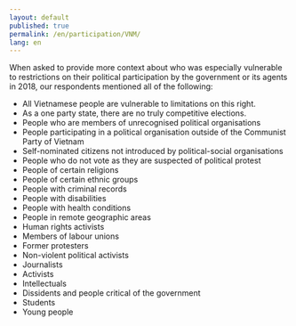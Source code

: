 ```yaml
---
layout: default
published: true
permalink: /en/participation/VNM/
lang: en
---
```


When asked to provide more context about who was especially vulnerable to restrictions on their political participation by the government or its agents in 2018, our respondents mentioned all of the following:
-	All Vietnamese people are vulnerable to limitations on this right. 
-	As a one party state, there are no truly competitive elections.
-	People who are members of unrecognised political organisations
-	People participating in a political organisation outside of the Communist Party of Vietnam
-	Self-nominated citizens not introduced by political-social organisations
-	People who do not vote as they are suspected of political protest
-	People of certain religions
-	People of certain ethnic groups
-	People with criminal records
-	People with disabilities
-	People with health conditions
-	People in remote geographic areas
-	Human rights activists
-	Members of labour unions
-	Former protesters
-	Non-violent political activists
-	Journalists
-	Activists
-	Intellectuals
-	Dissidents and people critical of the government
-	Students
-	Young people

